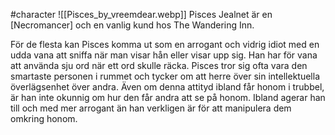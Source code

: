 #character 
![[Pisces_by_vreemdear.webp]]
Pisces Jealnet är en [Necromancer] och en vanlig kund hos The Wandering Inn.

För de flesta kan Pisces komma ut som en arrogant och vidrig idiot med en udda vana att sniffa när man visar hån eller visar upp sig. Han har för vana att använda sju ord när ett ord skulle räcka. Pisces tror sig ofta vara den smartaste personen i rummet och tycker om att herre över sin intellektuella överlägsenhet över andra. Även om denna attityd ibland får honom i trubbel, är han inte okunnig om hur den får andra att se på honom. Ibland agerar han till och med mer arrogant än han verkligen är för att manipulera dem omkring honom.